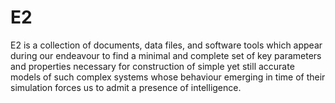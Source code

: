 E2
==

E2 is a collection of documents, data files, and software tools which appear during our endeavour to find a minimal and complete set of key parameters and properties necessary for construction of simple yet still accurate models of such complex systems whose behaviour emerging in time of their simulation forces us to admit a presence of intelligence.
